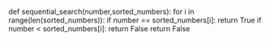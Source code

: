 
def sequential_search(number,sorted_numbers):
  for i in range(len(sorted_numbers)):
    if number == sorted_numbers[i]:
      return True
    if number < sorted_numbers[i]:
      return False
  return False
